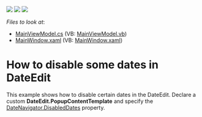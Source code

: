 <!-- default badges list -->
![](https://img.shields.io/endpoint?url=https://codecentral.devexpress.com/api/v1/VersionRange/128644715/21.1.5%2B)
[![](https://img.shields.io/badge/Open_in_DevExpress_Support_Center-FF7200?style=flat-square&logo=DevExpress&logoColor=white)](https://supportcenter.devexpress.com/ticket/details/T237950)
[![](https://img.shields.io/badge/📖_How_to_use_DevExpress_Examples-e9f6fc?style=flat-square)](https://docs.devexpress.com/GeneralInformation/403183)
<!-- default badges end -->
<!-- default file list -->
*Files to look at*:

* [MainViewModel.cs](./CS/WpfApplication241/MainViewModel.cs) (VB: [MainViewModel.vb](./VB/WpfApplication241/MainViewModel.vb))
* [MainWindow.xaml](./CS/WpfApplication241/MainWindow.xaml) (VB: [MainWindow.xaml](./VB/WpfApplication241/MainWindow.xaml))
<!-- default file list end -->
# How to disable some dates in DateEdit

This example shows how to disable certain dates in the DateEdit. Declare a custom **DateEdit.PopupContentTemplate** and specify the [DateNavigator.DisabledDates](https://docs.devexpress.com/WPF/DevExpress.Xpf.Editors.DateNavigator.DateNavigator.DisabledDates) property.

<br/>


